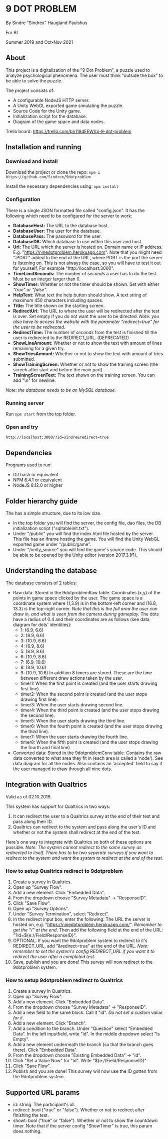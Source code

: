 # 9 DOT PROBLEM
By Sindre "Sindrex" Haugland Paulshus

For BI

Summer 2019 and Oct-Nov 2021

## About
This project is a digitalization of the "9 Dot Problem", a puzzle used to analyze psychological phenomena. The user must think "outside the box" to be able to solve the puzzle.

The project consists of:
 * A configurable NodeJS HTTP server.
 * A Unity WebGL exported game simulating the puzzle.
 * Source Code for the Unity game.
 * Initialization script for the database.
 * Diagram of the game space and data nodes.

Trello board: https://trello.com/b/rl18dEEW/bi-9-dot-problem

## Installation and running
### Download and install
Download the project or clone the repo:
`npm i https://github.com/Sindrex/9dotproblem`  

Install the necessary dependencies using:
`npm install`

### Configuration
There is a single JSON formatted file called "config.json". It has the following which need to be configured for the server to work:
 * **DatabaseHost:** The URL to the database host.
 * **DatabaseUser:** The user for the database.
 * **DatabasePass:** The password for the user.
 * **DatabaseDB:** Which database to use within this user and host.
 * **Url:** The URL which the server is hosted on. Domain name or IP address. E.g. "https://ninedotproblem.herokuapp.com".
   Note that you might need ":PORT" added to the end of the URL, where PORT is the port the server is listening on. This is not always the case, so you will have to test it out for yourself. For example "http://localhost:3000".
 * **TimeLimitSeconds:** The number of *seconds* a user has to do the test. Must be an integer larger than 0.
 * **ShowTimer:** Whether or not the timer should be shown. Set with either *"true"* or *"false"*.
 * **HelpText:** What text the help button should show. A text string of maximum 450 characters including spaces.
 * **Title:** The title shown on the starting screen.
 * **RedirectUrl:** The URL to where the user will be redirected after the test is over. Set empty if you do not want the user to be directed. *Note: you also have to access the website with the parameter "redirect=true" for the user to be redirected.*
 * **RedirectTime:** The number of *seconds* from the test is finished till the user is redirected to the REDIRECT_URL. (DEPRECATED)
  * **ShowLineAmount:** Whether or not to show the text with amount of lines remaining for a given try.
  * **ShowTriesAmount:** Whether or not to show the text with amount of tries submitted.
  * **ShowTrainingScreen:** Whether or not to show the training screen (the screeb after start and before the main part).
  * **TrainingScreenText:** The text shown on the training screen. You can add "\n" for newline.

 *Note: the database needs to be an MySQL database.*

### Running server
Run `npm start` from the top folder.

### Open and try
`http://localhost:3000/?id=sindre&redirect=true`

## Dependencies
Programs used to run:
 * Git bash or equivalent
 * NPM 6.4.1 or equivalent
 * NodeJS 8.12.0 or higher

## Folder hierarchy guide
The has a simple structure, due to its low size.
 * In the top folder you will find the server, the config file, dao files, the DB initialization script ("sqltableinit.txt").
 * Under "/public" you will find the index.html file hosted by the server. This file has an iframe hosting the game. You will find the Unity WebGL exported game under "/public/game".
 * Under "/unity_source" you will find the game's source code. This should be able to be opened by the Unity editor (version 2017.3.1f1).

## Understanding the database
The database consists of 2 tables:
 * Raw data: Stored in the 9dotproblemRaw table. Coordinates (x,y) of the points in game space clicked by the user. The game space is a coordinate system where (1,3.9) is in the bottom-left corner and (16.8, 13.3) is the top-right corner. *Note that this is the full area the user can draw in, and what is seen from the camera during gameplay.* The dots have a radius of 0.4 and their coordinates are as follows (see data diagram for dots' identities):
   * 1: (6.9, 6.6)
   * 2: (8.9, 6.6)
   * 3: (10.9, 6.6)
   * 4: (6.9, 8.6)
   * 5: (8.9, 8.6)
   * 6: (10.9, 8.6)
   * 7: (6.9, 10.6)
   * 8: (8.9, 10.6)
   * 9: (10.9, 10.6)
 In addition 8 timers are stored. These are the time between different draw actions taken by the user.
   * timer1: When the first point is created (and the user starts drawing first line).
   * timer2: When the second point is created (and the user stops drawing first line).
   * timer3: When the user starts drawing second line.
   * timer4: When the third point is created (and the user stops drawing the second line).
   * timer5: When the user starts drawing the third line.
   * timer6: When the fourth point is created (and the user stops drawing the third line).
   * timer7: When the user starts drawing the fourth line.
   * timer8: When the fifth point is created (and the user stops drawing the fourth and final line)
 * Converted data: Stored in the 9dotproblemConv table. Contains the raw data converted to what area they fit in (each area is called a 'node'). See data diagram for all the nodes. Also contains an 'accepted' field to say if the user managed to draw through all nine dots.

## Integration with Qualtrics
Valid as of 02.10.2019.

This system has support for Qualtrics in two ways:
 1. It can redirect the user to a Qualtrics survey at the end of their test and pass along their ID.
 2. Qualtrics can redirect to the system and pass along the user's ID and whether or not the system shall redirect at the end of the test.

Here's one way to integrate with Qualtrics so both of these options are possible. *Note: The system cannot redirect to the same survey as redirected to itself. There has to be two seperate surveys if you want to redirect to the system and want the system to redirect at the end of the test.*

### How to setup Qualtrics redirect to 9dotproblem
  1. Create a survey in Qualtrics.
  2. Open up "Survey Flow".
  3. Add a new element. Click "Embedded Data".
  5. From the dropdown choose "Survey Metadata" -> "ResponseID".
  6. Click "Save Flow".
  7. Open up "Survey Options".
  8. Under "Survey Termination", select "Redirect".
  9. In the redirect input box, enter the following: The URL the server is hosted on, e.g. "https://ninedotproblem.herokuapp.com/". *Remember to get the "/" at the end*. Then add the following field at the end of the URL: "?id=${e://Field/ResponseID}".
  10. OPTIONAL: If you want the 9dotproblem system to redirect to it's REDIRECT_URL, add "&redirect=true" at the end of the URL. *Note: remember to set the system's config REDIRECT_URL if you want it to redirect the user after a completed test.*
  11. Save, publish and you are done! This survey will now redirect to the 9dotproblem system.

### How to setup 9dotproblem redirect to Qualtrics
  1. Create a survey in Qualtrics.
  2. Open up "Survey Flow".
  3. Add a new element. Click "Embedded Data".
  4. From the dropdown choose "Survey Metadata" -> "ResponseID".
  5. Add a new field to the same block. Call it "id". *Do not set a custom value for it*.
  6. Add a new element. Click "Branch".
  7. Add a condition to the branch. Under "Question" select "Embedded Data". In the left inputfield, write "id". In the middle dropdown select "Is Empty".
  8. Add a new element underneath the branch (so that the branch goes there). Click "Embedded Data".
  9. From the dropdown choose "Existing Embedded Data" -> "id".
  10. Click "Set a Value Now" for "id". Write "${e://Field/ResponseID}"
  11. Click "Save Flow".
  12. Publish and you are done! This survey will now use the ID gotten from the 9dotproblem system.


## Supported URL params
* id: string. The participant's id.
* redirect: bool ("true" or "false"). Whether or not to redirect after finishing the test.
* showt: bool ("true" or "false"). Whether or not to show the countdown timer. Note that if the server config "ShowTimer" is true, this param does nothing.
